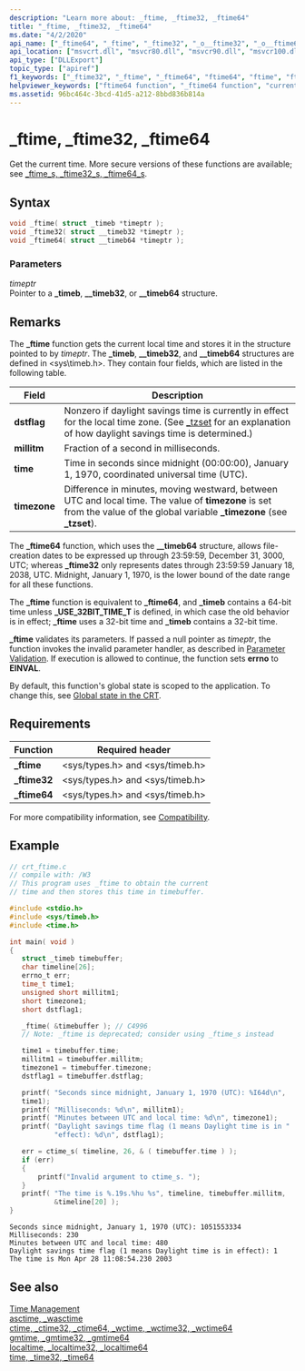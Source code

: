 ```yaml
---
description: "Learn more about: _ftime, _ftime32, _ftime64"
title: "_ftime, _ftime32, _ftime64"
ms.date: "4/2/2020"
api_name: ["_ftime64", "_ftime", "_ftime32", "_o__ftime32", "_o__ftime64"]
api_location: ["msvcrt.dll", "msvcr80.dll", "msvcr90.dll", "msvcr100.dll", "msvcr100_clr0400.dll", "msvcr110.dll", "msvcr110_clr0400.dll", "msvcr120.dll", "msvcr120_clr0400.dll", "ucrtbase.dll", "api-ms-win-crt-time-l1-1-0.dll", "api-ms-win-crt-private-l1-1-0.dll"]
api_type: ["DLLExport"]
topic_type: ["apiref"]
f1_keywords: ["_ftime32", "_ftime", "_ftime64", "ftime64", "ftime", "ftime32"]
helpviewer_keywords: ["ftime64 function", "_ftime64 function", "current time", "_ftime function", "ftime function", "_ftime32 function", "ftime32 function", "time, getting current"]
ms.assetid: 96bc464c-3bcd-41d5-a212-8bbd836b814a
---
```

# _ftime, _ftime32, _ftime64

Get the current time. More secure versions of these functions are available; see [_ftime_s, _ftime32_s, _ftime64_s](ftime-s-ftime32-s-ftime64-s.md).

## Syntax

```C
void _ftime( struct _timeb *timeptr );
void _ftime32( struct __timeb32 *timeptr );
void _ftime64( struct __timeb64 *timeptr );
```

### Parameters

*timeptr*<br/>
Pointer to a **_timeb**, **__timeb32**, or **__timeb64** structure.

## Remarks

The **_ftime** function gets the current local time and stores it in the structure pointed to by *timeptr*. The **_timeb**, **__timeb32**, and **__timeb64** structures are defined in \<sys\\timeb.h>. They contain four fields, which are listed in the following table.

|Field|Description|
|-|-|
|**dstflag**|Nonzero if daylight savings time is currently in effect for the local time zone. (See [_tzset](tzset.md) for an explanation of how daylight savings time is determined.)|
|**millitm**|Fraction of a second in milliseconds.|
|**time**|Time in seconds since midnight (00:00:00), January 1, 1970, coordinated universal time (UTC).|
|**timezone**|Difference in minutes, moving westward, between UTC and local time. The value of **timezone** is set from the value of the global variable **_timezone** (see **_tzset**).|

The **_ftime64** function, which uses the **__timeb64** structure, allows file-creation dates to be expressed up through 23:59:59, December 31, 3000, UTC; whereas **_ftime32** only represents dates through 23:59:59 January 18, 2038, UTC. Midnight, January 1, 1970, is the lower bound of the date range for all these functions.

The **_ftime** function is equivalent to **_ftime64**, and **_timeb** contains a 64-bit time unless **_USE_32BIT_TIME_T** is defined, in which case the old behavior is in effect; **_ftime** uses a 32-bit time and **_timeb** contains a 32-bit time.

**_ftime** validates its parameters. If passed a null pointer as *timeptr*, the function invokes the invalid parameter handler, as described in [Parameter Validation](../../c-runtime-library/parameter-validation.md). If execution is allowed to continue, the function sets **errno** to **EINVAL**.

By default, this function's global state is scoped to the application. To change this, see [Global state in the CRT](../global-state.md).

## Requirements

|Function|Required header|
|--------------|---------------------|
|**_ftime**|\<sys/types.h> and \<sys/timeb.h>|
|**_ftime32**|\<sys/types.h> and \<sys/timeb.h>|
|**_ftime64**|\<sys/types.h> and \<sys/timeb.h>|

For more compatibility information, see [Compatibility](../../c-runtime-library/compatibility.md).

## Example

```C
// crt_ftime.c
// compile with: /W3
// This program uses _ftime to obtain the current
// time and then stores this time in timebuffer.

#include <stdio.h>
#include <sys/timeb.h>
#include <time.h>

int main( void )
{
   struct _timeb timebuffer;
   char timeline[26];
   errno_t err;
   time_t time1;
   unsigned short millitm1;
   short timezone1;
   short dstflag1;

   _ftime( &timebuffer ); // C4996
   // Note: _ftime is deprecated; consider using _ftime_s instead

   time1 = timebuffer.time;
   millitm1 = timebuffer.millitm;
   timezone1 = timebuffer.timezone;
   dstflag1 = timebuffer.dstflag;

   printf( "Seconds since midnight, January 1, 1970 (UTC): %I64d\n",
   time1);
   printf( "Milliseconds: %d\n", millitm1);
   printf( "Minutes between UTC and local time: %d\n", timezone1);
   printf( "Daylight savings time flag (1 means Daylight time is in "
           "effect): %d\n", dstflag1);

   err = ctime_s( timeline, 26, & ( timebuffer.time ) );
   if (err)
   {
       printf("Invalid argument to ctime_s. ");
   }
   printf( "The time is %.19s.%hu %s", timeline, timebuffer.millitm,
           &timeline[20] );
}
```

```Output
Seconds since midnight, January 1, 1970 (UTC): 1051553334
Milliseconds: 230
Minutes between UTC and local time: 480
Daylight savings time flag (1 means Daylight time is in effect): 1
The time is Mon Apr 28 11:08:54.230 2003
```

## See also

[Time Management](../../c-runtime-library/time-management.md)<br/>
[asctime, _wasctime](asctime-wasctime.md)<br/>
[ctime, _ctime32, _ctime64, _wctime, _wctime32, _wctime64](ctime-ctime32-ctime64-wctime-wctime32-wctime64.md)<br/>
[gmtime, _gmtime32, _gmtime64](gmtime-gmtime32-gmtime64.md)<br/>
[localtime, _localtime32, _localtime64](localtime-localtime32-localtime64.md)<br/>
[time, _time32, _time64](time-time32-time64.md)<br/>

